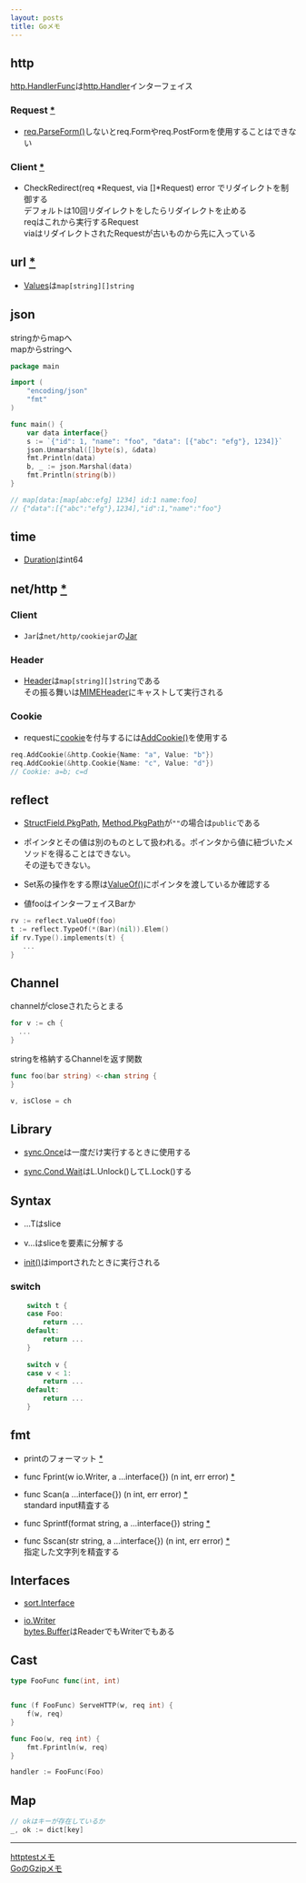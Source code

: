 ```yaml
---
layout: posts
title: Goメモ
---
```


## http

[http.HandlerFunc](https://golang.org/pkg/net/http/#HandlerFunc)は[http.Handler](https://golang.org/pkg/net/http/#Handler)インターフェイス

### Request [\*](https://godoc.org/net/http#Request)

* [req.ParseForm()](https://godoc.org/net/http#Request.ParseForm)しないとreq.Formやreq.PostFormを使用することはできない

### Client [\*](https://godoc.org/net/http#Client)

* CheckRedirect(req \*Request, via []\*Request) error でリダイレクトを制御する  
デフォルトは10回リダイレクトをしたらリダイレクトを止める  
reqはこれから実行するRequest  
viaはリダイレクトされたRequestが古いものから先に入っている  

## url [\*](https://golang.org/pkg/net/url)

* [Values](https://golang.org/pkg/net/url/#Values)は`map[string][]string`

## json

stringからmapへ  
mapからstringへ

```Go
package main

import (
	"encoding/json"
	"fmt"
)

func main() {
	var data interface{}
	s := `{"id": 1, "name": "foo", "data": [{"abc": "efg"}, 1234]}`
	json.Unmarshal([]byte(s), &data)
	fmt.Println(data)
	b, _ := json.Marshal(data)
	fmt.Println(string(b))
}

// map[data:[map[abc:efg] 1234] id:1 name:foo]
// {"data":[{"abc":"efg"},1234],"id":1,"name":"foo"}
```

## time

* [Duration](https://golang.org/pkg/time/#Duration)はint64  

## net/http [\*](https://golang.org/pkg/net/http/)

### Client

* `Jar`は`net/http/cookiejar`の[Jar](https://godoc.org/net/http/cookiejar#Jar)

### Header

* [Header](https://golang.org/pkg/net/http/#Header)は`map[string][]string`である  
その振る舞いは[MIMEHeader](https://golang.org/pkg/net/textproto/#MIMEHeader)にキャストして実行される

### Cookie

* requestに[cookie](https://golang.org/pkg/net/http/#Cookie)を付与するには[AddCookie()](https://golang.org/pkg/net/http/#Request.AddCookie)を使用する

```Go
req.AddCookie(&http.Cookie{Name: "a", Value: "b"})
req.AddCookie(&http.Cookie{Name: "c", Value: "d"})
// Cookie: a=b; c=d
```


## reflect

* [StructField.PkgPath](https://golang.org/pkg/reflect/#StructField), [Method.PkgPath](https://golang.org/pkg/reflect/#Method)が`""`の場合は`public`である

* ポインタとその値は別のものとして扱われる。ポインタから値に紐づいたメソッドを得ることはできない。  
その逆もできない。

* Set系の操作をする際は[ValueOf()](https://golang.org/pkg/reflect/#ValueOf)にポインタを渡しているか確認する

* 値fooはインターフェイスBarか

```Go
rv := reflect.ValueOf(foo)
t := reflect.TypeOf(*(Bar)(nil)).Elem()
if rv.Type().implements(t) {
   ...
}
```

## Channel

channelがcloseされたらとまる

```Go
for v := ch {
  ...
}
```

stringを格納するChannelを返す関数

```Go
func foo(bar string) <-chan string {
}
```

```Go
v, isClose = ch
```

## Library

* [sync.Once](https://golang.org/pkg/sync/#Once)は一度だけ実行するときに使用する

* [sync.Cond.Wait](https://golang.org/pkg/sync/#Cond.Wait)はL.Unlock()してL.Lock()する

## Syntax

* ...Tはslice

* v...はsliceを要素に分解する

* [init()](https://golang.org/doc/effective_go.html#init)はimportされたときに実行される

### switch

```Go
    switch t {
    case Foo:
        return ...
    default:
        return ...
    }
    
    switch v {
    case v < 1:
        return ...
    default:
        return ...
    }
```

## fmt

* printのフォーマット [\*](https://golang.org/pkg/fmt/#hdr-Printing)

* func Fprint(w io.Writer, a ...interface{}) (n int, err error) [\*](https://golang.org/pkg/fmt/#Fprint)

* func Scan(a ...interface{}) (n int, err error) [\*](https://golang.org/pkg/fmt/#Scan)  
 standard input精査する

* func Sprintf(format string, a ...interface{}) string [\*](https://golang.org/pkg/fmt/#Sprintf)

* func Sscan(str string, a ...interface{}) (n int, err error) [\*](https://golang.org/pkg/fmt/#Sscan)  
指定した文字列を精査する

## Interfaces

* [sort.Interface](https://golang.org/pkg/sort/#Interface)

* [io.Writer](https://golang.org/pkg/io/#Writer)  
[bytes.Buffer](https://golang.org/pkg/bytes/#Buffer)はReaderでもWriterでもある

## Cast

```Go
type FooFunc func(int, int)


func (f FooFunc) ServeHTTP(w, req int) {
    f(w, req)
}

func Foo(w, req int) {
    fmt.Fprintln(w, req)
}

handler := FooFunc(Foo)
```

## Map

```Go
// okはキーが存在しているか
_, ok := dict[key]
```

<hr/>

[httptestメモ](/2017/09/08/golang-httptest.html)  
[GoのGzipメモ](/2017/09/20/golang-gzip.html)


